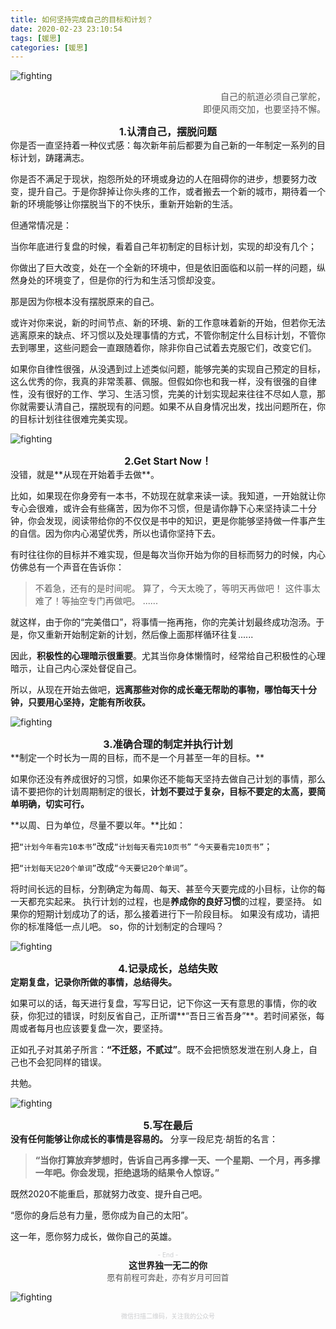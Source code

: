 ```yaml
---
title: 如何坚持完成自己的目标和计划？
date: 2020-02-23 23:10:54
tags: [媛思]
categories: [媛思]
---
```


![fighting](how-to-accomplish-your-plan/blur-close-up-composition-craft-281962.jpg) 
<p align="right"><font color="#555">自己的航道必须自己掌舵，<br/>即便风雨交加，也要坚持不懈。</font></p>

<center><b><font size="3">1.认清自己，摆脱问题</font></b></center>
你是否一直坚持着一种仪式感：每次新年前后都要为自己新的一年制定一系列的目标计划，踌躇满志。

你是否不满足于现状，抱怨所处的环境或身边的人在阻碍你的进步，想要努力改变，提升自己。于是你辞掉让你头疼的工作，或者搬去一个新的城市，期待着一个新的环境能够让你摆脱当下的不快乐，重新开始新的生活。

但通常情况是：

当你年底进行复盘的时候，看着自己年初制定的目标计划，实现的却没有几个；

你做出了巨大改变，处在一个全新的环境中，但是依旧面临和以前一样的问题，纵然身处的环境变了，但是你的行为和生活习惯却没变。

那是因为你根本没有摆脱原来的自己。

或许对你来说，新的时间节点、新的环境、新的工作意味着新的开始，但若你无法逃离原来的缺点、坏习惯以及处理事情的方式，不管你制定什么目标计划，不管你去到哪里，这些问题会一直跟随着你，除非你自己试着去克服它们，改变它们。

如果你自律性很强，从没遇到过上述类似问题，能够完美的实现自己预定的目标，这么优秀的你，我真的非常羡慕、佩服。但假如你也和我一样，没有很强的自律性，没有很好的工作、学习、生活习惯，完美的计划实现起来往往不尽如人意，那你就需要认清自己，摆脱现有的问题。如果不从自身情况出发，找出问题所在，你的目标计划往往很难完美实现。

![fighting](how-to-accomplish-your-plan/achievement-confident-free-freedom-6945.jpg) 

<!-- more -->

<center><b><font size="3">2.Get Start Now！</font></b></center>
没错，就是**从现在开始着手去做**。

比如，如果现在你身旁有一本书，不妨现在就拿来读一读。我知道，一开始就让你专心会很难，或许会有些痛苦，因为你不习惯，但是请你静下心来坚持读二十分钟，你会发现，阅读带给你的不仅仅是书中的知识，更是你能够坚持做一件事产生的自信。因为你内心渴望优秀，所以也请你坚持下去。

有时往往你的目标并不难实现，但是每次当你开始为你的目标而努力的时候，内心仿佛总有一个声音在告诉你：

> 不着急，还有的是时间呢。
> 算了，今天太晚了，等明天再做吧！
> 这件事太难了！等抽空专门再做吧。
> ......

就这样，由于你的“完美借口”，将事情一拖再拖，你的完美计划最终成功泡汤。于是，你又重新开始制定新的计划，然后像上面那样循环往复......

因此，**积极性的心理暗示很重要**。尤其当你身体懒惰时，经常给自己积极性的心理暗示，让自己内心深处督促自己。

所以，从现在开始去做吧，**远离那些对你的成长毫无帮助的事物，哪怕每天十分钟，只要用心坚持，定能有所收获。**

![fighting](how-to-accomplish-your-plan/fashion-woman-notebook-pen-34072.jpg) 

<center><b><font size="3">3.准确合理的制定并执行计划</font></b></center>
**制定一个时长为一周的目标，而不是一个月甚至一年的目标。**

如果你还没有养成很好的习惯，如果你还不能每天坚持去做自己计划的事情，那么请不要把你的计划周期制定的很长，**计划不要过于复杂，目标不要定的太高，要简单明确，切实可行。**

**以周、日为单位，尽量不要以年。**比如：


把`“计划今年看完10本书”`改成`“计划每天看完10页书”`  `“今天要看完10页书”`；

把`“计划每天记20个单词”`改成`“今天要记20个单词”`。

将时间长远的目标，分割确定为每周、每天、甚至今天要完成的小目标，让你的每一天都充实起来。
执行计划的过程，也是**养成你的良好习惯**的过程，要坚持。
如果你的短期计划成功了的话，那么接着进行下一阶段目标。
如果没有成功，请把你的标准降低一点儿吧。
so，你的计划制定的合理吗？

![fighting](how-to-accomplish-your-plan/jumpshot-photography-of-woman-in-white-and-yellow-dress-near-884977.jpg) 

<center><b><font size="3">4.记录成长，总结失败</font></b></center>
<b>定期复盘，记录你所做的事情，总结得失。</b>

如果可以的话，每天进行复盘，写写日记，记下你这一天有意思的事情，你的收获，你犯过的错误，时刻反省自己，正所谓**“吾日三省吾身”**。若时间紧张，每周或者每月也应该要复盘一次，要坚持。

正如孔子对其弟子所言：**“不迁怒，不贰过”**。既不会把愤怒发泄在别人身上，自己也不会犯同样的错误。

共勉。

![fighting](how-to-accomplish-your-plan/close-up-photo-of-white-and-black-journal-771322.jpg) 

<center><b><font size="3">5.写在最后</font></b></center>
<b>没有任何能够让你成长的事情是容易的。</b>
分享一段尼克·胡哲的名言：

> **“当你打算放弃梦想时，告诉自己再多撑一天、一个星期、一个月，再多撑一年吧。你会发现，拒绝退场的结果令人惊讶。”**

既然2020不能重启，那就努力改变、提升自己吧。

“愿你的身后总有力量，愿你成为自己的太阳”。

这一年，愿你努力成长，做你自己的英雄。

<center><font color="#cdced0" size="1">- End -</font></center>
<center><b>这世界独一无二的你</b></center>



<center><font color="#555" size="2">愿有前程可奔赴，亦有岁月可回首</font></center>

![fighting](how-to-accomplish-your-plan/proud_of_yourself.jpg) 
<center><font color="#cdced0" size="0.5">微信扫描二维码，关注我的公众号</font></center>